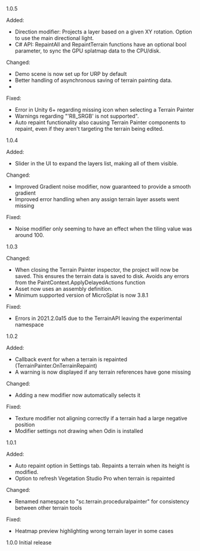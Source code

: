 1.0.5

Added:
- Direction modifier: Projects a layer based on a given XY rotation. Option to use the main directional light.
- C# API: RepaintAll and RepaintTerrain functions have an optional bool parameter, to sync the GPU splatmap data to the CPU/disk.

Changed:
- Demo scene is now set up for URP by default
- Better handling of asynchronous saving of terrain painting data.
- 
Fixed:
- Error in Unity 6+ regarding missing icon when selecting a Terrain Painter
- Warnings regarding "'R8_SRGB' is not supported".
- Auto repaint functionality also causing Terrain Painter components to repaint, even if they aren't targeting the terrain being edited.

1.0.4

Added:
- Slider in the UI to expand the layers list, making all of them visible.

Changed:
- Improved Gradient noise modifier, now guaranteed to provide a smooth gradient
- Improved error handling when any assign terrain layer assets went missing

Fixed:
- Noise modifier only seeming to have an effect when the tiling value was around 100.

1.0.3

Changed:
- When closing the Terrain Painter inspector, the project will now be saved. This ensures the terrain data is saved to disk. Avoids any errors from the PaintContext.ApplyDelayedActions function
- Asset now uses an assembly definition.
- Minimum supported version of MicroSplat is now 3.8.1

Fixed:
- Errors in 2021.2.0a15 due to the TerrainAPI leaving the experimental namespace

1.0.2

Added:
- Callback event for when a terrain is repainted (TerrainPainter.OnTerrainRepaint)
- A warning is now displayed if any terrain references have gone missing

Changed:
- Adding a new modifier now automatically selects it

Fixed:
- Texture modifier not aligning correctly if a terrain had a large negative position
- Modifier settings not drawing when Odin is installed

1.0.1

Added:
- Auto repaint option in Settings tab. Repaints a terrain when its height is modified.
- Option to refresh Vegetation Studio Pro when terrain is repainted

Changed:
- Renamed namespace to "sc.terrain.proceduralpainter" for consistency between other terrain tools

Fixed:
- Heatmap preview highlighting wrong terrain layer in some cases

1.0.0
Initial release